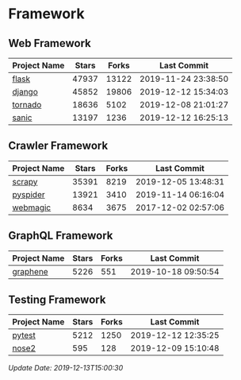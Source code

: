 # Framework

## Web Framework

| Project Name | Stars | Forks | Last Commit |
| ------------ | ----- | ----- | ----------- |
| [flask](https://github.com/pallets/flask) | 47937 | 13122 | 2019-11-24 23:38:50 |
| [django](https://github.com/django/django) | 45852 | 19806 | 2019-12-12 15:34:03 |
| [tornado](https://github.com/tornadoweb/tornado) | 18636 | 5102 | 2019-12-08 21:01:27 |
| [sanic](https://github.com/huge-success/sanic) | 13197 | 1236 | 2019-12-12 16:25:13 |

## Crawler Framework

| Project Name | Stars | Forks | Last Commit |
| ------------ | ----- | ----- | ----------- |
| [scrapy](https://github.com/scrapy/scrapy) | 35391 | 8219 | 2019-12-05 13:48:31 |
| [pyspider](https://github.com/binux/pyspider) | 13921 | 3410 | 2019-11-14 06:16:04 |
| [webmagic](https://github.com/code4craft/webmagic) | 8634 | 3675 | 2017-12-02 02:57:06 |

## GraphQL Framework

| Project Name | Stars | Forks | Last Commit |
| ------------ | ----- | ----- | ----------- |
| [graphene](https://github.com/graphql-python/graphene) | 5226 | 551 | 2019-10-18 09:50:54 |

## Testing Framework

| Project Name | Stars | Forks | Last Commit |
| ------------ | ----- | ----- | ----------- |
| [pytest](https://github.com/pytest-dev/pytest) | 5212 | 1250 | 2019-12-12 12:35:25 |
| [nose2](https://github.com/nose-devs/nose2) | 595 | 128 | 2019-12-09 15:10:48 |

*Update Date: 2019-12-13T15:00:30*